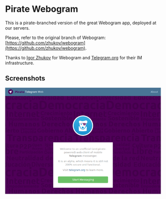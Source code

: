 Pirate Webogram
===============

This is a pirate-branched version of the great Webogram app, deployed at our servers.

Please, refer to the original branch of Webogram: [https://github.com/zhukov/webogram](https://github.com/zhukov/webogram).

Thanks to [Igor Zhukov](https://github.com/zhukov) for Webogram and [Telegram.org](https://telegram.org/) for their IM infrastructure.

## Screenshots

![Initial homepage](screenshots/screenshot_01.png "Webogram initial homepage, powered by Confederación Pirata.")


